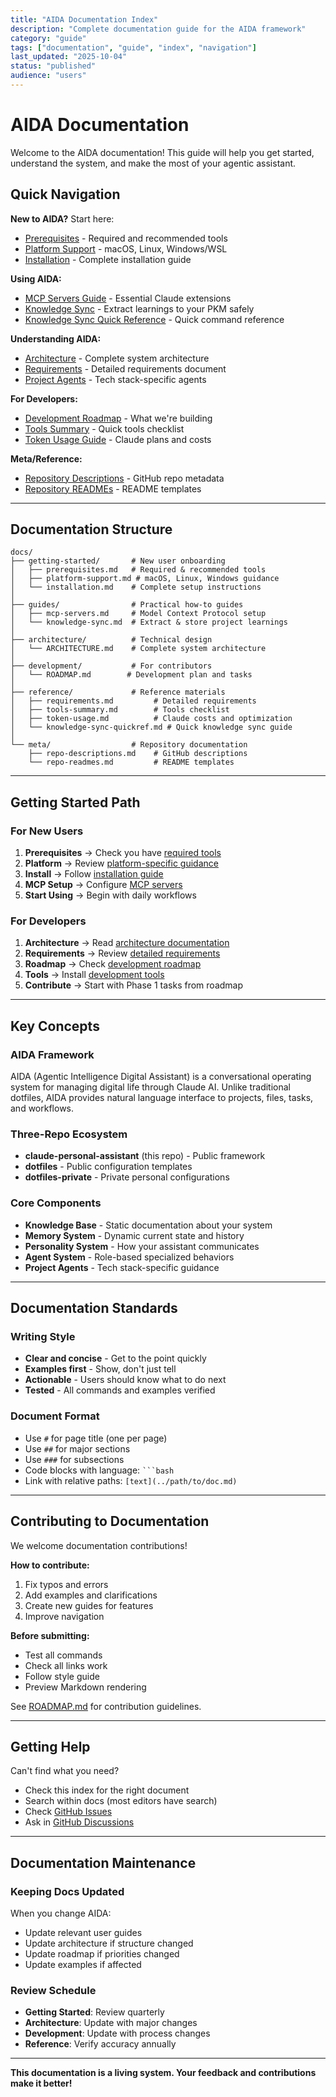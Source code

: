 ```yaml
---
title: "AIDA Documentation Index"
description: "Complete documentation guide for the AIDA framework"
category: "guide"
tags: ["documentation", "guide", "index", "navigation"]
last_updated: "2025-10-04"
status: "published"
audience: "users"
---
```


# AIDA Documentation

Welcome to the AIDA documentation! This guide will help you get started, understand the system, and make the most of your agentic assistant.

## Quick Navigation

**New to AIDA?** Start here:
- [Prerequisites](getting-started/prerequisites.md) - Required and recommended tools
- [Platform Support](getting-started/platform-support.md) - macOS, Linux, Windows/WSL
- [Installation](getting-started/installation.md) - Complete installation guide

**Using AIDA:**
- [MCP Servers Guide](guides/mcp-servers.md) - Essential Claude extensions
- [Knowledge Sync](guides/knowledge-sync.md) - Extract learnings to your PKM safely
- [Knowledge Sync Quick Reference](reference/knowledge-sync-quickref.md) - Quick command reference

**Understanding AIDA:**
- [Architecture](architecture/ARCHITECTURE.md) - Complete system architecture
- [Requirements](reference/requirements.md) - Detailed requirements document
- [Project Agents](../project-agents/README.md) - Tech stack-specific agents

**For Developers:**
- [Development Roadmap](development/ROADMAP.md) - What we're building
- [Tools Summary](reference/tools-summary.md) - Quick tools checklist
- [Token Usage Guide](reference/token-usage.md) - Claude plans and costs

**Meta/Reference:**
- [Repository Descriptions](meta/repo-descriptions.md) - GitHub repo metadata
- [Repository READMEs](meta/repo-readmes.md) - README templates

---

## Documentation Structure

```
docs/
├── getting-started/       # New user onboarding
│   ├── prerequisites.md   # Required & recommended tools
│   ├── platform-support.md # macOS, Linux, Windows guidance
│   └── installation.md    # Complete setup instructions
│
├── guides/                # Practical how-to guides
│   ├── mcp-servers.md     # Model Context Protocol setup
│   └── knowledge-sync.md  # Extract & store project learnings
│
├── architecture/          # Technical design
│   └── ARCHITECTURE.md    # Complete system architecture
│
├── development/           # For contributors
│   └── ROADMAP.md        # Development plan and tasks
│
├── reference/             # Reference materials
│   ├── requirements.md         # Detailed requirements
│   ├── tools-summary.md        # Tools checklist
│   ├── token-usage.md          # Claude costs and optimization
│   └── knowledge-sync-quickref.md # Quick knowledge sync guide
│
└── meta/                  # Repository documentation
    ├── repo-descriptions.md    # GitHub descriptions
    └── repo-readmes.md         # README templates
```

---

## Getting Started Path

### For New Users

1. **Prerequisites** → Check you have [required tools](getting-started/prerequisites.md)
2. **Platform** → Review [platform-specific guidance](getting-started/platform-support.md)
3. **Install** → Follow [installation guide](getting-started/installation.md)
4. **MCP Setup** → Configure [MCP servers](guides/mcp-servers.md)
5. **Start Using** → Begin with daily workflows

### For Developers

1. **Architecture** → Read [architecture documentation](architecture/ARCHITECTURE.md)
2. **Requirements** → Review [detailed requirements](reference/requirements.md)
3. **Roadmap** → Check [development roadmap](development/ROADMAP.md)
4. **Tools** → Install [development tools](reference/tools-summary.md)
5. **Contribute** → Start with Phase 1 tasks from roadmap

---

## Key Concepts

### AIDA Framework
AIDA (Agentic Intelligence Digital Assistant) is a conversational operating system for managing digital life through Claude AI. Unlike traditional dotfiles, AIDA provides natural language interface to projects, files, tasks, and workflows.

### Three-Repo Ecosystem
- **claude-personal-assistant** (this repo) - Public framework
- **dotfiles** - Public configuration templates
- **dotfiles-private** - Private personal configurations

### Core Components
- **Knowledge Base** - Static documentation about your system
- **Memory System** - Dynamic current state and history
- **Personality System** - How your assistant communicates
- **Agent System** - Role-based specialized behaviors
- **Project Agents** - Tech stack-specific guidance

---

## Documentation Standards

### Writing Style
- **Clear and concise** - Get to the point quickly
- **Examples first** - Show, don't just tell
- **Actionable** - Users should know what to do next
- **Tested** - All commands and examples verified

### Document Format
- Use `#` for page title (one per page)
- Use `##` for major sections
- Use `###` for subsections
- Code blocks with language: ` ```bash `
- Link with relative paths: `[text](../path/to/doc.md)`

---

## Contributing to Documentation

We welcome documentation contributions!

**How to contribute:**
1. Fix typos and errors
2. Add examples and clarifications
3. Create new guides for features
4. Improve navigation

**Before submitting:**
- Test all commands
- Check all links work
- Follow style guide
- Preview Markdown rendering

See [ROADMAP.md](development/ROADMAP.md) for contribution guidelines.

---

## Getting Help

Can't find what you need?
- Check this index for the right document
- Search within docs (most editors have search)
- Check [GitHub Issues](https://github.com/yourusername/claude-personal-assistant/issues)
- Ask in [GitHub Discussions](https://github.com/yourusername/claude-personal-assistant/discussions)

---

## Documentation Maintenance

### Keeping Docs Updated

When you change AIDA:
- Update relevant user guides
- Update architecture if structure changed
- Update roadmap if priorities changed
- Update examples if affected

### Review Schedule
- **Getting Started**: Review quarterly
- **Architecture**: Update with major changes
- **Development**: Update with process changes
- **Reference**: Verify accuracy annually

---

**This documentation is a living system. Your feedback and contributions make it better!**